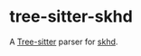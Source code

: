 # tree-sitter-skhd

A [Tree-sitter](https://tree-sitter.github.io/tree-sitter/) parser for [skhd](https://github.com/koekeishiya/skhd).
